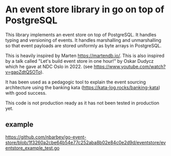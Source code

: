# An event store library in go on top of PostgreSQL

This library implements an event store on top of PostgreSQL.
It handles typing and versioning of events.
It handles marshalling and unmarshalling so that event payloads
are stored uniformly as byte arrays in PostgreSQL.

This is heavily inspired by Marten https://martendb.io/.
This is also inspired by a talk called "Let's build event store in one hour!" by Oskar Dudycz
which he gave at NDC Oslo in 2022. (see https://www.youtube.com/watch?v=gaoZdtQSOTo).

It has been used as a pedagogic tool to explain the event sourcing architecture
using the banking kata (https://kata-log.rocks/banking-kata) with good success.

This code is not production ready as it has not been tested in production yet.

## example

https://github.com/nbarbey/go-event-store/blob/1f3260a2cbe64b54e77c252aba8b02e84c0e2d9d/eventstore/eventstore_example_test.go
